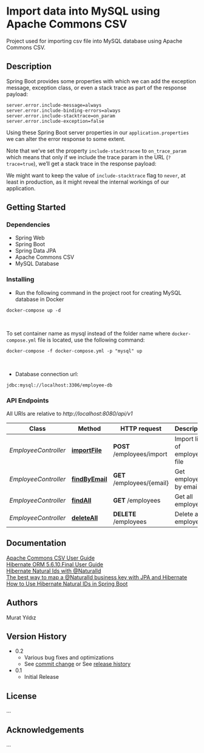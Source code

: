 # Import data into MySQL using Apache Commons CSV
Project used for importing csv file into MySQL database using Apache Commons CSV.


## Description

Spring Boot provides some properties with which we can add the exception message, exception class, or even a stack trace as part of the response payload:

```
server.error.include-message=always
server.error.include-binding-errors=always
server.error.include-stacktrace=on_param
server.error.include-exception=false
```

Using these Spring Boot server properties in our `application.properties` we can alter the error response to some extent.

Note that we’ve set the property `include-stacktracee` to `on_trace_param` which means that only if we include the trace param in the URL (`?trace=true`), we’ll get a stack trace in the response payload:

We might want to keep the value of `include-stacktrace` flag to `never`, at least in production, as it might reveal the internal workings of our application.


## Getting Started

### Dependencies

* Spring Web
* Spring Boot
* Spring Data JPA
* Apache Commons CSV
* MySQL Database

### Installing

* Run the following command in the project root for creating MySQL database in Docker

```
docker-compose up -d
```
<br/>

To set container name as mysql instead of the folder name where `docker-compose.yml` file is located, use the following command:

```
docker-compose -f docker-compose.yml -p "mysql" up
```
<br/>

* Database connection url:

```
jdbc:mysql://localhost:3306/employee-db
```

### API Endpoints

All URIs are relative to *http://localhost:8080/api/v1*

Class | Method                                                    | HTTP request         | Description
------------ |-----------------------------------------------------------|----------------------| -------------
*EmployeeController* | [**importFile**](http://localhost:8080/api/v1/employees/import) | **POST** /employees/import | Import list of employees file
*EmployeeController* | [**findByEmail**](http://localhost:8080/api/v1/employees/{email})       | **GET** /employees/{email}    | Get employee by email
*EmployeeController* | [**findAll**](http://localhost:8080/api/v1/employees)                   | **GET** /employees            | Get all employees
*EmployeeController* | [**deleteAll**](http://localhost:8080/api/v1/employees)                 | **DELETE** /employees   | Delete all employees


## Documentation
[Apache Commons CSV User Guide](https://commons.apache.org/proper/commons-csv/user-guide.html#Using_an_enum_to_define_a_header)<br/>
[Hibernate ORM 5.6.10.Final User Guide](https://docs.jboss.org/hibernate/orm/5.6/userguide/html_single/Hibernate_User_Guide.html#naturalid)<br/>
[Hibernate Natural Ids with @NaturalId](https://howtodoinjava.com/hibernate/hibernate-naturalid-example-tutorial/)<br/>
[The best way to map a @NaturalId business key with JPA and Hibernate](https://vladmihalcea.com/the-best-way-to-map-a-naturalid-business-key-with-jpa-and-hibernate/)<br/>
[How to Use Hibernate Natural IDs in Spring Boot](https://dzone.com/articles/how-to-use-hibernate-natural-ids-in-spring-boot)


## Authors
Murat Yıldız


## Version History

* 0.2
    * Various bug fixes and optimizations
    * See [commit change]() or See [release history]()
* 0.1
    * Initial Release


## License

...


## Acknowledgements
...